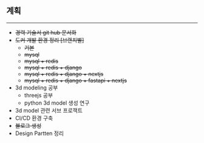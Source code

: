 ## 계획

---
 - ~~경력 기술서 git hub 문서화~~
 - ~~도커 개발 환경 정리 [브랜치별]~~
    - ~~기본~~
    - ~~mysql~~
    - ~~mysql + redis~~
    - ~~mysql + redis + django~~
    - ~~mysql + redis + django + nextjs~~
    - ~~mysql + redis + django + fastapi + nextjs~~
 - 3d modeling 공부
    - threejs 공부
    - python 3d model 생성 연구
 - 3d model 관련 서브 프로잭트
 - CI/CD 환경 구축
 - ~~블로그 생성~~
 - Design Partten 정리

